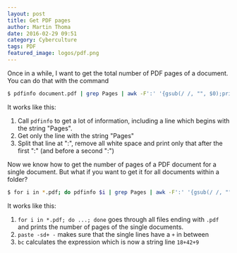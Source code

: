 ```yaml
---
layout: post
title: Get PDF pages
author: Martin Thoma
date: 2016-02-29 09:51
category: Cyberculture
tags: PDF
featured_image: logos/pdf.png
---
```


Once in a while, I want to get the total number of PDF pages of a document.
You can do that with the command

```bash
$ pdfinfo document.pdf | grep Pages | awk -F':' '{gsub(/ /, "", $0);print $2}'
```

It works like this:

1. Call `pdfinfo` to get a lot of information, including a line which begins
   with the string "Pages".
2. Get only the line with the string "Pages"
3. Split that line at ":", remove all white space and print only that after the
   first ":" (and before a second ":")

Now we know how to get the number of pages of a PDF document for a single
document. But what if you want to get it for all documents within a folder?

```bash
$ for i in *.pdf; do pdfinfo $i | grep Pages | awk -F':' '{gsub(/ /, "", $0);print $2}'; done | paste -sd+ - | bc
```

It works like this:

1. `for i in *.pdf; do ...; done` goes through all files ending with `.pdf` and
   prints the number of pages of the single documents.
2. `paste -sd+ -` makes sure that the single lines have a `+` in between
3. `bc` calculates the expression which is now a string line `18+42+9`
